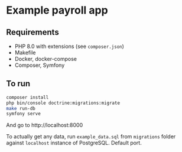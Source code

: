 # Example payroll app

## Requirements

- PHP 8.0 with extensions (see `composer.json`)
- Makefile
- Docker, docker-compose
- Composer, Symfony

## To run

```bash
composer install
php bin/console doctrine:migrations:migrate
make run-db
symfony serve
```

And go to http://localhost:8000

To actually get any data, run `example_data.sql` from `migrations` folder against
`localhost` instance of PostgreSQL. Default port.